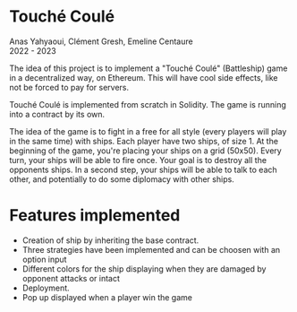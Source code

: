 # Touché Coulé
Anas Yahyaoui, Clément Gresh, Emeline Centaure        
2022 - 2023 

The idea of this project is to implement a "Touché Coulé" (Battleship) game
in a decentralized way, on Ethereum. This will have cool side effects, like not
be forced to pay for servers.

Touché Coulé is implemented from scratch in Solidity. The game is running into a contract by its own. 

The idea of the game is to fight in a free for all style (every players will play in the same time) with ships. Each player have two ships, of size 1. At the beginning of the game, you're placing your ships on a grid (50x50). Every turn, your ships will be able to fire once. Your goal is to destroy all the opponents ships. In a second step, your ships will be able to talk to each other, and potentially to do some diplomacy with other ships.

# Features implemented

- Creation of ship by inheriting the base contract.
- Three strategies have been implemented and can be choosen with an option input
- Different colors for the ship displaying when they are damaged by opponent attacks or intact
- Deployment. 
- Pop up displayed when a player win the game


